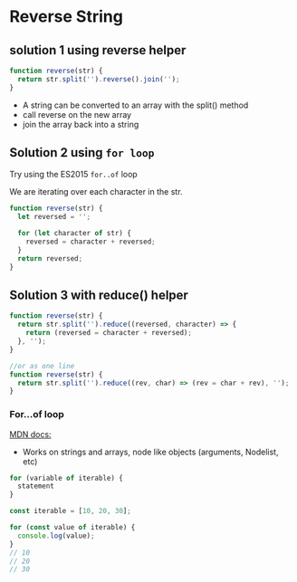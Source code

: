 # Reverse String

## solution 1 using reverse helper

```js
function reverse(str) {
  return str.split('').reverse().join('');
}
```

- A string can be converted to an array with the split() method
- call reverse on the new array
- join the array back into a string

## Solution 2 using `for loop`

Try using the ES2015 `for..of` loop

We are iterating over each character in the str.


```js
function reverse(str) {
  let reversed = '';

  for (let character of str) {
    reversed = character + reversed;
  }
  return reversed;
}
```

## Solution 3 with reduce() helper

```js
function reverse(str) {
  return str.split('').reduce((reversed, character) => {
    return (reversed = character + reversed);
  }, '');
}

//or as one line
function reverse(str) {
  return str.split('').reduce((rev, char) => (rev = char + rev), '');
}
```

### For...of loop

[MDN docs:](https://developer.mozilla.org/en-US/docs/Web/JavaScript/Reference/Statements/for...of)

- Works on strings and arrays, node like objects (arguments, Nodelist, etc)
```js
for (variable of iterable) {
  statement
}
```

```js
const iterable = [10, 20, 30];

for (const value of iterable) {
  console.log(value);
}
// 10
// 20
// 30
```